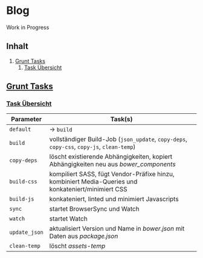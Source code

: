 Blog
====

Work in Progress

## Inhalt

1. [Grunt Tasks](#grunttasks)
    1. [Task Übersicht](#grunttaskoverview)


## [Grunt Tasks](id:grunttasks)

### [Task Übersicht](id:grunttaskoverview)

| Parameter      | Task(s)               |
|----------------|-----------------------|
| `default`      | -> `build`
| `build`        | vollständiger Build-Job (`json_update`, `copy-deps`, `copy-css`, `copy-js`, `clean-temp`)
| `copy-deps`    | löscht existierende Abhängigkeiten, kopiert Abhängigkeiten neu aus *bower_components*
| `build-css`    | kompiliert SASS, fügt Vendor-Präfixe hinzu, kombiniert Media-Queries und konkateniert/minimiert CSS
| `build-js`     | konkateniert, linted und minimiert Javascripts
| `sync`         | startet BrowserSync und Watch
| `watch`        | startet Watch
| `update_json`  | aktualisiert Version und Name in _bower.json_ mit Daten aus _package.json_
| `clean-temp`   | löscht *assets-temp*

